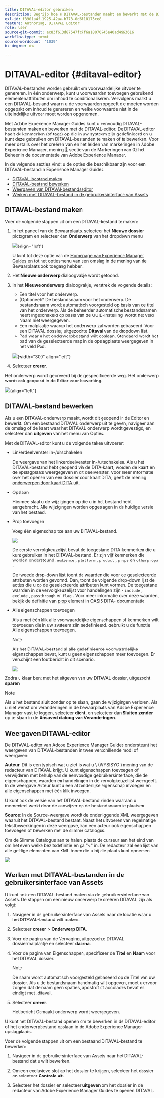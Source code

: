 ```yaml
---
title: DITAVAL-editor gebruiken
description: Begrijp hoe u DITAVAL-bestanden maakt en bewerkt met de DIVATAL Editor in Adobe Experience Manager Guides. Weet hoe de DITAVAL-editor DITAVAL-bestanden ondersteunt in auteur- en bronweergaven.
exl-id: f3901a4f-1925-42aa-b773-0d6f18175ce8
feature: Authoring, DITAVAL Editor
role: User
source-git-commit: ac83f613d87547fc7f6a18070545e40ad4963616
workflow-type: tm+mt
source-wordcount: '1039'
ht-degree: 0%

---
```


# DITAVAL-editor {#ditaval-editor}

DITAVAL-bestanden worden gebruikt om voorwaardelijke uitvoer te genereren. In één onderwerp, kunt u voorwaarden toevoegen gebruikend elementenattributen om inhoud te conditionaliseren. Vervolgens maakt u een DITAVAL-bestand waarin u de voorwaarden opgeeft die moeten worden opgepakt om inhoud te genereren en welke voorwaarde niet in de uiteindelijke uitvoer moet worden opgenomen.

Met Adobe Experience Manager Guides kunt u eenvoudig DITAVAL-bestanden maken en bewerken met de DITAVAL-editor. De DITAVAL-editor haalt de kenmerken \(of tags\) op die in uw systeem zijn gedefinieerd en u kunt deze gebruiken om DITAVAL-bestanden te maken of te bewerken. Voor meer details over het creëren van en het leiden van markeringen in Adobe Experience Manager, mening [&#128279;](https://experienceleague.adobe.com/docs/experience-manager-cloud-service/sites/authoring/features/tags.html?lang=en) sectie van de Markeringen van 0&rbrace; het Beheer in de documentatie van Adobe Experience Manager.

In de volgende secties vindt u de opties die beschikbaar zijn voor een DITAVAL-bestand in Experience Manager Guides.

- [DITAVAL-bestand maken](#create-ditaval-file)
- [DITAVAL-bestand bewerken](#edit-ditaval-file)
- [Weergaven van DITAVAl-bestandseditor](#ditaval-editor-views)
- [Werken met DITAVAL-bestand in de gebruikersinterface van Assets](#working-with-ditaval-files-in-the-assets-ui)

## DITAVAL-bestand maken

Voer de volgende stappen uit om een DITAVAL-bestand te maken:

1. In het paneel van de Bewaarplaats, selecteer het **Nieuwe dossier** pictogram en selecteer dan **Onderwerp** van het dropdown menu.

   ![](images/new-file-option.png){align="left"}

   U kunt tot deze optie van de [ Homepage van Experience Manager Guides ](./intro-home-page.md) en tot het optiesmenu van een omslag in de mening van de Bewaarplaats ook toegang hebben.

2. Het **Nieuwe onderwerp** dialoogvakje wordt getoond.

3. In het **Nieuwe onderwerp** dialoogvakje, verstrek de volgende details:
   - Een titel voor het onderwerp.
   - \(Optioneel\)* De bestandsnaam voor het onderwerp. De bestandsnaam wordt automatisch voorgesteld op basis van de titel van het onderwerp. Als de beheerder automatische bestandsnamen heeft ingeschakeld op basis van de UUID-instelling, wordt het veld Naam niet weergegeven.
   - Een malplaatje waarop het onderwerp zal worden gebaseerd. Voor een DITAVAL dossier, uitgezochte **Ditaval** van de dropdown lijst.
   - Pad waar u het onderwerpbestand wilt opslaan. Standaard wordt het pad van de geselecteerde map in de opslagplaats weergegeven in het veld Pad.

   ![](images/new-topic-dialog-ditaval.png){width="300" align="left"}


4. Selecteer **creeer**.

Het onderwerp wordt gecreeerd bij de gespecificeerde weg. Het onderwerp wordt ook geopend in de Editor voor bewerking.

![](images/ditaval-file-editor.png){align="left"}

## DITAVAL-bestand bewerken

Als u een DITAVAL-onderwerp maakt, wordt dit geopend in de Editor en bewerkt. Om een bestaand DITAVAL onderwerp uit te geven, navigeer aan de omslag of de kaart waar het DITAVAL onderwerp wordt gevestigd, en selecteer dan **uitgeven** van het **&#x200B;**&#x200B;menu van Opties.

Met de DITAVAL-editor kunt u de volgende taken uitvoeren:

- Linkerdeelvenster in-/uitschakelen

  De weergave van het linkerdeelvenster in-/uitschakelen. Als u het DITAVAL-bestand hebt geopend via de DITA-kaart, worden de kaart en de opslagplaats weergegeven in dit deelvenster. Voor meer informatie over het openen van een dossier door kaart DITA, geeft de mening [ onderwerpen door kaart DITA ](map-editor-advanced-map-editor.md#id17ACJ0F0FHS) uit.

- Opslaan

  Hiermee slaat u de wijzigingen op die u in het bestand hebt aangebracht. Alle wijzigingen worden opgeslagen in de huidige versie van het bestand.

- Prop toevoegen

  Voeg één eigenschap toe aan uw DITAVAL-bestand.

  ![](images/ditaval-editor-props-new.png)

  De eerste vervolgkeuzelijst bevat de toegestane DITA-kenmerken die u kunt gebruiken in het DITAVAL-bestand. Er zijn vijf kenmerken die worden ondersteund: `audience` , `platform` , `product` , `props` en `otherprops` .

  De tweede drop-down lijst toont de waarden die voor de geselecteerde attributen worden gevormd. Dan, toont de volgende drop-down lijst de acties die u op de geselecteerde attributen kunt vormen. De toegestane waarden in de vervolgkeuzelijst voor handelingen zijn - `include` , `exclude` , `passthrough` en `flag` . Voor meer informatie over deze waarden, bekijk de definitie van [ prop ](http://docs.oasis-open.org/dita/dita/v1.3/errata01/os/complete/part3-all-inclusive/langRef/ditaval/ditaval-prop.html#ditaval-prop) element in OASIS DITA- documentatie

- Alle eigenschappen toevoegen

  Als u met één klik alle voorwaardelijke eigenschappen of kenmerken wilt toevoegen die in uw systeem zijn gedefinieerd, gebruikt u de functie Alle eigenschappen toevoegen.

  >[!NOTE]
  >
  > Als het DITAVAL-bestand al alle gedefinieerde voorwaardelijke eigenschappen bevat, kunt u geen eigenschappen meer toevoegen. Er verschijnt een foutbericht in dit scenario.

  ![](images/ditaval-all-props-new.png)

Zodra u klaar bent met het uitgeven van uw DITAVAL dossier, uitgezocht **sparen**.

>[!NOTE]
>
> Als u het bestand sluit zonder op te slaan, gaan de wijzigingen verloren. Als u niet wenst om veranderingen in de bewaarplaats van Adobe Experience Manager vast te leggen, selecteer **dicht**, en selecteer dan **Sluiten zonder** op te slaan in de **Unsaved dialoog van Veranderingen**.

## Weergaven DITAVAL-editor

De DITAVAL-editor van Adobe Experience Manager Guides ondersteunt het weergeven van DITAVAL-bestanden in twee verschillende modi of weergaven:

**Auteur**:   Dit is een typisch wat u ziet is wat u \ (WYSISYG \) mening van de redacteur van DITAVAL krijgt. U kunt eigenschappen toevoegen of verwijderen met behulp van de eenvoudige gebruikersinterface, die de eigenschappen, waarden en handelingen in de vervolgkeuzelijst weergeeft. In de weergave Auteur kunt u een afzonderlijke eigenschap invoegen en alle eigenschappen met één klik invoegen.

U kunt ook de versie van het DITAVAL-bestand vinden waaraan u momenteel werkt door de aanwijzer op de bestandsnaam te plaatsen.

**Source**:   In de Source-weergave wordt de onderliggende XML weergegeven waaruit het DITAVAL-bestand bestaat. Naast het uitvoeren van regelmatige tekstbewerkingen in deze weergave, kan een auteur ook eigenschappen toevoegen of bewerken met de slimme catalogus.

Om de Slimme Catalogus aan te halen, plaats de curseur aan het eind van om het even welke bezitsdefinitie en ga &quot;&lt;&quot; in. De redacteur zal een lijst van alle geldige elementen van XML tonen die u bij die plaats kunt opnemen.

![](images/ditaval-source-view-new.png)


## Werken met DITAVAL-bestanden in de gebruikersinterface van Assets

U kunt ook een DITAVAL-bestand maken via de gebruikersinterface van Assets. De stappen om een nieuw onderwerp te creëren DITAVAL zijn als volgt:

1. Navigeer in de gebruikersinterface van Assets naar de locatie waar u het DITAVAL-bestand wilt maken.

1. Selecteer **creeer** \> **Onderwerp DITA**.

1. Voor de pagina van de Vervaging, uitgezochte DITAVAL dossiermalplaatje en selecteer **daarna**.

1. Voor de pagina van Eigenschappen, specificeer de **Titel** en **Naam** voor het DITAVAL dossier.

   >[!NOTE]
   >
   > De naam wordt automatisch voorgesteld gebaseerd op de Titel van uw dossier. Als u de bestandsnaam handmatig wilt opgeven, moet u ervoor zorgen dat de naam geen spaties, apostrof of accolades bevat en eindigt met .ditaval.

1. Selecteer **creeer**.

   Het bericht Gemaakt onderwerp wordt weergegeven.

U kunt het DITAVAL-bestand openen om te bewerken in de DITAVAL-editor of het onderwerpbestand opslaan in de Adobe Experience Manager-opslagplaats.

Voer de volgende stappen uit om een bestaand DITAVAL-bestand te bewerken:

1. Navigeer in de gebruikersinterface van Assets naar het DITAVAL-bestand dat u wilt bewerken.

1. Om een exclusieve slot op het dossier te krijgen, selecteer het dossier en selecteer **Controle uit**.

1. Selecteer het dossier en selecteer **uitgeven** om het dossier in de redacteur van Adobe Experience Manager Guides te openen DITAVAL.



